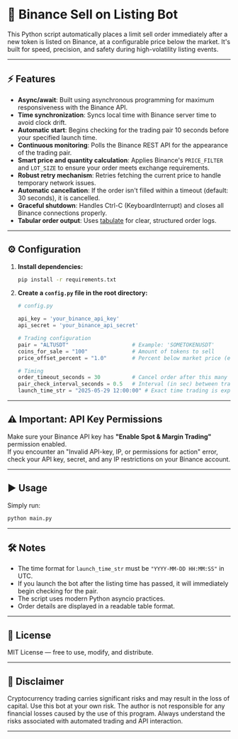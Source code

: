 # 🚀 Binance Sell on Listing Bot

This Python script automatically places a limit sell order immediately after a new token is listed on Binance, at a configurable price below the market. It's built for speed, precision, and safety during high-volatility listing events.

---

## ⚡️ Features

- **Async/await**: Built using asynchronous programming for maximum responsiveness with the Binance API.
- **Time synchronization**: Syncs local time with Binance server time to avoid clock drift.
- **Automatic start**: Begins checking for the trading pair 10 seconds before your specified launch time.
- **Continuous monitoring**: Polls the Binance REST API for the appearance of the trading pair.
- **Smart price and quantity calculation**: Applies Binance's `PRICE_FILTER` and `LOT_SIZE` to ensure your order meets exchange requirements.
- **Robust retry mechanism**: Retries fetching the current price to handle temporary network issues.
- **Automatic cancellation**: If the order isn't filled within a timeout (default: 30 seconds), it is cancelled.
- **Graceful shutdown**: Handles Ctrl-C (KeyboardInterrupt) and closes all Binance connections properly.
- **Tabular order output**: Uses [tabulate](https://pypi.org/project/tabulate/) for clear, structured order logs.

---

## ⚙️ Configuration

1. **Install dependencies:**
    ```sh
    pip install -r requirements.txt
    ```

2. **Create a `config.py` file in the root directory:**
    ```python
    # config.py

    api_key = 'your_binance_api_key'
    api_secret = 'your_binance_api_secret'

    # Trading configuration
    pair = "ALTUSDT"                    # Example: 'SOMETOKENUSDT'
    coins_for_sale = "100"              # Amount of tokens to sell
    price_offset_percent = "1.0"        # Percent below market price (e.g., 1.0 means 1% below)

    # Timing
    order_timeout_seconds = 30          # Cancel order after this many seconds if not filled
    pair_check_interval_seconds = 0.5   # Interval (in sec) between trade pair availability checks
    launch_time_str = "2025-05-29 12:00:00" # Exact time trading is expected to start (UTC)
    ```

---

## ⚠️ Important: API Key Permissions

Make sure your Binance API key has **"Enable Spot & Margin Trading"** permission enabled.  
If you encounter an "Invalid API-key, IP, or permissions for action" error, check your API key, secret, and any IP restrictions on your Binance account.

---

## ▶️ Usage

Simply run:

```sh
python main.py
```

---

## 🛠 Notes

- The time format for `launch_time_str` must be `"YYYY-MM-DD HH:MM:SS"` in UTC.
- If you launch the bot after the listing time has passed, it will immediately begin checking for the pair.
- The script uses modern Python asyncio practices.
- Order details are displayed in a readable table format.

---

## 📄 License

MIT License — free to use, modify, and distribute.

---

## 🛑 Disclaimer

Cryptocurrency trading carries significant risks and may result in the loss of capital. Use this bot at your own risk. The author is not responsible for any financial losses caused by the use of this program. Always understand the risks associated with automated trading and API interaction.

---